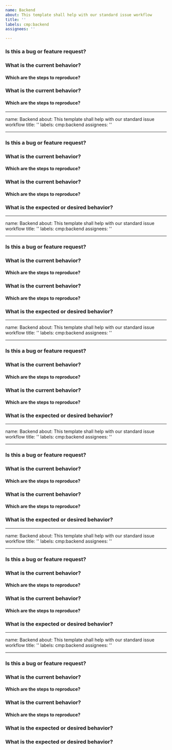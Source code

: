```yaml
---
name: Backend
about: This template shall help with our standard issue workflow
title: ''
labels: cmp:backend
assignees: ''

---
```


### Is this a bug or feature request?

### What is the current behavior?

#### Which are the steps to reproduce?
### What is the current behavior?

#### Which are the steps to reproduce?

---
name: Backend
about: This template shall help with our standard issue workflow
title: ''
labels: cmp:backend
assignees: ''

---

### Is this a bug or feature request?

### What is the current behavior?

#### Which are the steps to reproduce?
### What is the current behavior?

#### Which are the steps to reproduce?

### What is the expected or desired behavior?
---
name: Backend
about: This template shall help with our standard issue workflow
title: ''
labels: cmp:backend
assignees: ''

---

### Is this a bug or feature request?

### What is the current behavior?

#### Which are the steps to reproduce?
### What is the current behavior?

#### Which are the steps to reproduce?

### What is the expected or desired behavior?
---
name: Backend
about: This template shall help with our standard issue workflow
title: ''
labels: cmp:backend
assignees: ''

---

### Is this a bug or feature request?

### What is the current behavior?

#### Which are the steps to reproduce?
### What is the current behavior?

#### Which are the steps to reproduce?

### What is the expected or desired behavior?
---
name: Backend
about: This template shall help with our standard issue workflow
title: ''
labels: cmp:backend
assignees: ''

---

### Is this a bug or feature request?

### What is the current behavior?

#### Which are the steps to reproduce?
### What is the current behavior?

#### Which are the steps to reproduce?

### What is the expected or desired behavior?
---
name: Backend
about: This template shall help with our standard issue workflow
title: ''
labels: cmp:backend
assignees: ''

---

### Is this a bug or feature request?

### What is the current behavior?

#### Which are the steps to reproduce?
### What is the current behavior?

#### Which are the steps to reproduce?

### What is the expected or desired behavior?
---
name: Backend
about: This template shall help with our standard issue workflow
title: ''
labels: cmp:backend
assignees: ''

---

### Is this a bug or feature request?

### What is the current behavior?

#### Which are the steps to reproduce?
### What is the current behavior?

#### Which are the steps to reproduce?

### What is the expected or desired behavior?

### What is the expected or desired behavior?
